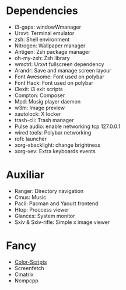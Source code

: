 # Dependencies
* i3-gaps: windowWmanager
* Urxvt: Terminal emulator
* zsh: Shell environment
* Nitrogen: Wallpaper manager
* Antigen: Zsh package manager
* oh-my-zsh: Zsh library
* wmctrl: Urxvt fullscreen dependency
* Arandr: Save and manage screen layour
* Font Awesome: Font used on polybar
* Font Hack: Font used on polybar
* i3exit: i3 exit scripts
* Compton: Composer
* Mpd: Musig player daemon
* w3m: Image preview
* xautolock: X locker
* trash-cli: Trash manager
* Pulse audio: enable networking tcp 127.0.0.1
* wired tools: Polybar networking
* rofi: launcher
* xorg-xbacklight: change brightness
* xorg-xev: Extra keyboards events

# Auxiliar
* Ranger: Directory navigation
* Cmus: Music
* Pacli: Pacman and Yaourt frontend
* Htop: Proccess viewer
* Glances: System monitor
* Sxiv & Sxiv-rifle: Simple x image viewer

# Fancy
* [Color-Scripts](https://github.com/stark/Color-Scripts)
* Screenfetch
* Cmatrix
* Ncmpcpp
